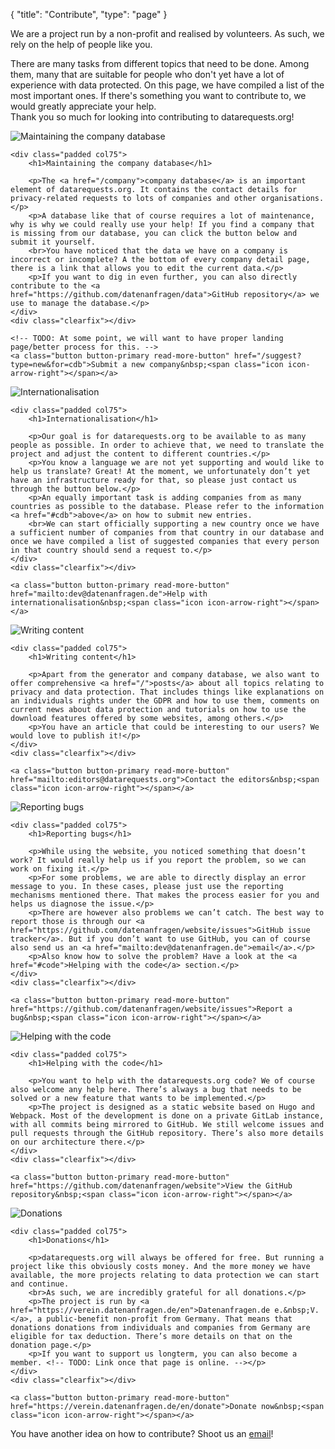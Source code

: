{
	"title": "Contribute",
	"type": "page"
}

We are a project run by a non-profit and realised by volunteers. As such, we rely on the help of people like you.

There are many tasks from different topics that need to be done. Among them, many that are suitable for people who don't yet have a lot of experience with data protected. On this page, we have compiled a list of the most important ones. If there's something you want to contribute to, we would greatly appreciate your help.  
Thank you so much for looking into contributing to datarequests.org!

<article id="cdb" class="list-article icon-list-article">
    <div class="col25 article-featured-image"><img class="image" src="/card-icons/company.svg" alt="Maintaining the company database"></div>

    <div class="padded col75">
        <h1>Maintaining the company database</h1>

        <p>The <a href="/company">company database</a> is an important element of datarequests.org. It contains the contact details for privacy-related requests to lots of companies and other organisations.</p>
        <p>A database like that of course requires a lot of maintenance, why is why we could really use your help! If you find a company that is missing from our database, you can click the button below and submit it yourself.
        <br>You have noticed that the data we have on a company is incorrect or incomplete? A the bottom of every company detail page, there is a link that allows you to edit the current data.</p>
        <p>If you want to dig in even further, you can also directly contribute to the <a href="https://github.com/datenanfragen/data">GitHub repository</a> we use to manage the database.</p>
    </div>
    <div class="clearfix"></div>

    <!-- TODO: At some point, we will want to have proper landing page/better process for this. -->
    <a class="button button-primary read-more-button" href="/suggest?type=new&for=cdb">Submit a new company&nbsp;<span class="icon icon-arrow-right"></span></a>
</article>

<article id="i18n" class="list-article icon-list-article">
    <div class="col25 article-featured-image"><img class="image" src="/card-icons/i18n.svg" alt="Internationalisation"></div>

    <div class="padded col75">
        <h1>Internationalisation</h1>

        <p>Our goal is for datarequests.org to be available to as many people as possible. In order to achieve that, we need to translate the project and adjust the content to different countries.</p>
        <p>You know a language we are not yet supporting and would like to help us translate? Great! At the moment, we unfortunately don’t yet have an infrastructure ready for that, so please just contact us through the button below.</p>
        <p>An equally important task is adding companies from as many countries as possible to the database. Please refer to the information <a href="#cdb">above</a> on how to submit new entries.
        <br>We can start officially supporting a new country once we have a sufficient number of companies from that country in our database and once we have compiled a list of suggested companies that every person in that country should send a request to.</p>
    </div>
    <div class="clearfix"></div>

    <a class="button button-primary read-more-button" href="mailto:dev@datenanfragen.de">Help with internationalisation&nbsp;<span class="icon icon-arrow-right"></span></a>
</article>

<article id="content" class="list-article icon-list-article">
    <div class="col25 article-featured-image"><img class="image" src="/card-icons/edit.svg" alt="Writing content"></div>

    <div class="padded col75">
        <h1>Writing content</h1>

        <p>Apart from the generator and company database, we also want to offer comprehensive <a href="/">posts</a> about all topics relating to privacy and data protection. That includes things like explanations on an individuals rights under the GDPR and how to use them, comments on current news about data protection and tutorials on how to use the download features offered by some websites, among others.</p>
        <p>You have an article that could be interesting to our users? We would love to publish it!</p>
    </div>
    <div class="clearfix"></div>

    <a class="button button-primary read-more-button" href="mailto:editors@datarequests.org">Contact the editors&nbsp;<span class="icon icon-arrow-right"></span></a>
</article>

<article id="bugs" class="list-article icon-list-article">
    <div class="col25 article-featured-image"><img class="image" src="/card-icons/bug.svg" alt="Reporting bugs"></div>

    <div class="padded col75">
        <h1>Reporting bugs</h1>

        <p>While using the website, you noticed something that doesn’t work? It would really help us if you report the problem, so we can work on fixing it.</p>
        <p>For some problems, we are able to directly display an error message to you. In these cases, please just use the reporting mechanisms mentioned there. That makes the process easier for you and helps us diagnose the issue.</p>
        <p>There are however also problems we can’t catch. The best way to report those is through our <a href="https://github.com/datenanfragen/website/issues">GitHub issue tracker</a>. But if you don’t want to use GitHub, you can of course also send us an <a href="mailto:dev@datenanfragen.de">email</a>.</p>
        <p>Also know how to solve the problem? Have a look at the <a href="#code">Helping with the code</a> section.</p>
    </div>
    <div class="clearfix"></div>

    <a class="button button-primary read-more-button" href="https://github.com/datenanfragen/website/issues">Report a bug&nbsp;<span class="icon icon-arrow-right"></span></a>
</article>

<article id="code" class="list-article icon-list-article">
    <div class="col25 article-featured-image"><img class="image" src="/card-icons/code.svg" alt="Helping with the code"></div>

    <div class="padded col75">
        <h1>Helping with the code</h1>

        <p>You want to help with the datarequests.org code? We of course also welcome any help here. There’s always a bug that needs to be solved or a new feature that wants to be implemented.</p>
        <p>The project is designed as a static website based on Hugo and Webpack. Most of the development is done on a private GitLab instance, with all commits being mirrored to GitHub. We still welcome issues and pull requests through the GitHub repository. There’s also more details on our architecture there.</p>
    </div>
    <div class="clearfix"></div>

    <a class="button button-primary read-more-button" href="https://github.com/datenanfragen/website">View the GitHub repository&nbsp;<span class="icon icon-arrow-right"></span></a>
</article>

<article id="donate" class="list-article icon-list-article">
    <div class="col25 article-featured-image"><img class="image" src="/card-icons/money.svg" alt="Donations"></div>

    <div class="padded col75">
        <h1>Donations</h1>

        <p>datarequests.org will always be offered for free. But running a project like this obviously costs money. And the more money we have available, the more projects relating to data protection we can start and continue.
        <br>As such, we are incredibly grateful for all donations.</p>
        <p>The project is run by <a href="https://verein.datenanfragen.de/en">Datenanfragen.de e.&nbsp;V.</a>, a public-benefit non-profit from Germany. That means that donations donations from individuals and companies from Germany are eligible for tax deduction. There’s more details on that on the donation page.</p>
        <p>If you want to support us longterm, you can also become a member. <!-- TODO: Link once that page is online. --></p>
    </div>
    <div class="clearfix"></div>

    <a class="button button-primary read-more-button" href="https://verein.datenanfragen.de/en/donate">Donate now&nbsp;<span class="icon icon-arrow-right"></span></a>
</article>

You have another idea on how to contribute? Shoot us an [email](mailto:contact@datarequests.org)!
